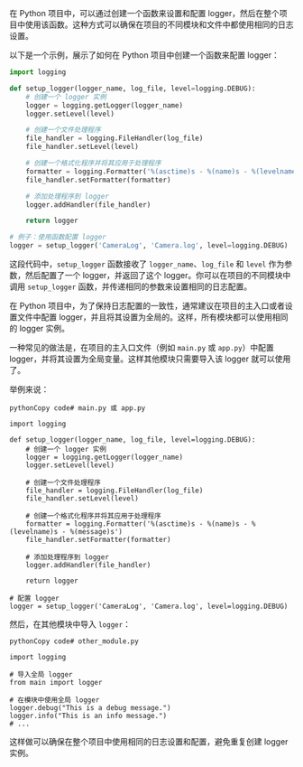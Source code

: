
在 Python 项目中，可以通过创建一个函数来设置和配置 logger，然后在整个项目中使用该函数。这种方式可以确保在项目的不同模块和文件中都使用相同的日志设置。

以下是一个示例，展示了如何在 Python 项目中创建一个函数来配置 logger：

```python
import logging

def setup_logger(logger_name, log_file, level=logging.DEBUG):
    # 创建一个 logger 实例
    logger = logging.getLogger(logger_name)
    logger.setLevel(level)

    # 创建一个文件处理程序
    file_handler = logging.FileHandler(log_file)
    file_handler.setLevel(level)

    # 创建一个格式化程序并将其应用于处理程序
    formatter = logging.Formatter('%(asctime)s - %(name)s - %(levelname)s - %(message)s')
    file_handler.setFormatter(formatter)

    # 添加处理程序到 logger
    logger.addHandler(file_handler)

    return logger

# 例子：使用函数配置 logger
logger = setup_logger('CameraLog', 'Camera.log', level=logging.DEBUG)
```

这段代码中，`setup_logger` 函数接收了 `logger_name`、`log_file` 和 `level` 作为参数，然后配置了一个 logger，并返回了这个 logger。你可以在项目的不同模块中调用 `setup_logger` 函数，并传递相同的参数来设置相同的日志配置。



在 Python 项目中，为了保持日志配置的一致性，通常建议在项目的主入口或者设置文件中配置 logger，并且将其设置为全局的。这样，所有模块都可以使用相同的 logger 实例。

一种常见的做法是，在项目的主入口文件（例如 `main.py` 或 `app.py`）中配置 logger，并将其设置为全局变量。这样其他模块只需要导入该 logger 就可以使用了。

举例来说：

```
pythonCopy code# main.py 或 app.py

import logging

def setup_logger(logger_name, log_file, level=logging.DEBUG):
    # 创建一个 logger 实例
    logger = logging.getLogger(logger_name)
    logger.setLevel(level)

    # 创建一个文件处理程序
    file_handler = logging.FileHandler(log_file)
    file_handler.setLevel(level)

    # 创建一个格式化程序并将其应用于处理程序
    formatter = logging.Formatter('%(asctime)s - %(name)s - %(levelname)s - %(message)s')
    file_handler.setFormatter(formatter)

    # 添加处理程序到 logger
    logger.addHandler(file_handler)

    return logger

# 配置 logger
logger = setup_logger('CameraLog', 'Camera.log', level=logging.DEBUG)
```

然后，在其他模块中导入 `logger`：

```
pythonCopy code# other_module.py

import logging

# 导入全局 logger
from main import logger

# 在模块中使用全局 logger
logger.debug("This is a debug message.")
logger.info("This is an info message.")
# ...
```

这样做可以确保在整个项目中使用相同的日志设置和配置，避免重复创建 logger 实例。






